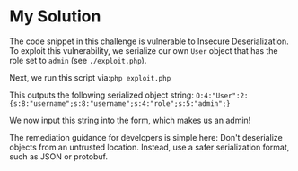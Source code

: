 # My Solution

The code snippet in this challenge is vulnerable to Insecure Deserialization. To exploit this vulnerability, we serialize our own `User` object that has the role set to `admin` (see `./exploit.php`).

Next, we run this script via:`php exploit.php`

This outputs the following serialized object string: `O:4:"User":2:{s:8:"username";s:8:"username";s:4:"role";s:5:"admin";}`

We now input this string into the form, which makes us an admin!

The remediation guidance for developers is simple here: Don't deserialize objects from an untrusted location. Instead, use a safer serialization format, such as JSON or protobuf.